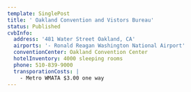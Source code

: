 ```yaml
---
template: SinglePost
title: ' Oakland Convention and Vistors Bureau'
status: Published
cvbInfo:
  address: '481 Water Street Oakland, CA'
  airports: '- Ronald Reagan Washington National Airport'
  conventionCenter: Oakland Convention Center
  hotelInventory: 4000 sleeping rooms
  phone: 510-839-9000
  transporationCosts: |
    - Metro WMATA $3.00 one way
---
```

 
